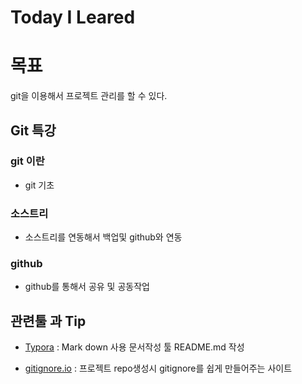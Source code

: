 # Today I Leared

# 목표

git을 이용해서 프로젝트 관리를 할 수 있다.

## Git 특강

### git 이란

- git 기초

### 소스트리

- 소스트리를 연동해서 백업및 github와 연동

### github 

- github를 통해서 공유 및 공동작업

## 관련툴 과 Tip

- [Typora](https://www.typora.io/) : Mark down 사용 문서작성 툴 README.md 작성

- [gitignore.io](http://gitignore.io/) : 프로젝트 repo생성시 gitignore를 쉽게 만들어주는 사이트

